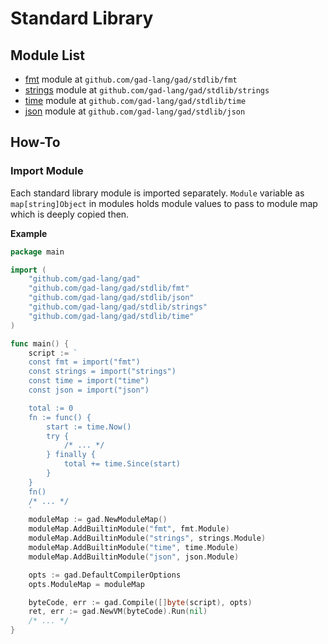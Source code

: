 # Standard Library

## Module List

* [fmt](stdlib-fmt.md) module at `github.com/gad-lang/gad/stdlib/fmt`
* [strings](stdlib-strings.md) module at `github.com/gad-lang/gad/stdlib/strings`
* [time](stdlib-time.md) module at `github.com/gad-lang/gad/stdlib/time`
* [json](stdlib-json.md) module at `github.com/gad-lang/gad/stdlib/json`

## How-To

### Import Module

Each standard library module is imported separately. `Module` variable as
`map[string]Object` in modules holds module values to pass to module map which
is deeply copied then.

**Example**

```go
package main

import (
    "github.com/gad-lang/gad"
    "github.com/gad-lang/gad/stdlib/fmt"
    "github.com/gad-lang/gad/stdlib/json"
    "github.com/gad-lang/gad/stdlib/strings"
    "github.com/gad-lang/gad/stdlib/time"
)

func main() {
    script := `
    const fmt = import("fmt")
    const strings = import("strings")
    const time = import("time")
    const json = import("json")

    total := 0
    fn := func() {
        start := time.Now()
        try {
            /* ... */
        } finally {
            total += time.Since(start)
        }
    }
    fn()
    /* ... */
    `
    moduleMap := gad.NewModuleMap()
    moduleMap.AddBuiltinModule("fmt", fmt.Module)
    moduleMap.AddBuiltinModule("strings", strings.Module)
    moduleMap.AddBuiltinModule("time", time.Module)
    moduleMap.AddBuiltinModule("json", json.Module)

    opts := gad.DefaultCompilerOptions
    opts.ModuleMap = moduleMap

    byteCode, err := gad.Compile([]byte(script), opts)
    ret, err := gad.NewVM(byteCode).Run(nil)
    /* ... */
}
```
